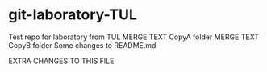 # git-laboratory-TUL
Test repo for laboratory from TUL
MERGE TEXT CopyA folder
MERGE TEXT CopyB folder
Some changes to README.md

EXTRA CHANGES TO THIS FILE
